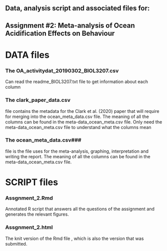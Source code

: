 
## Data, analysis script and associated files for:	
## Assignment #2: Meta-analysis of Ocean Acidification Effects on Behaviour
		
# DATA files			


### The OA_activitydat_20190302_BIOL3207.csv ###
Can read the readme_BIOL3207.txt file to get information about each column

### The clark_paper_data.csv ###
file contains the metadata for the Clark et al. (2020) paper that will require for merging into the ocean_meta_data.csv file. The meaning of all the columns can be found in the meta-data_ocean_meta.csv file. Only need the meta-data_ocean_meta.csv file to understand what the columns mean

### The ocean_meta_data.csv###
file is the file uses for the meta-analysis, graphing, interpretation and writing the report. The meaning of all the columns can be found in the meta-data_ocean_meta.csv file.
		
		
# SCRIPT files			


### Assgnment_2.Rmd ###	
Annotated R script that answers all the questions of the assignment and generates the relevant figures.

### Assgnment_2.html ###
The knit version of the Rmd file , which is also the version that was submitted.